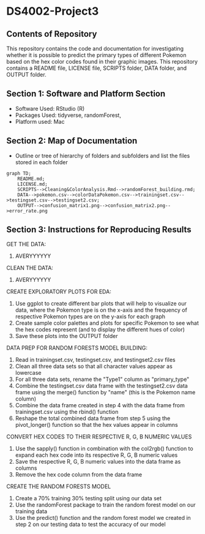 # DS4002-Project3 

## Contents of Repository
This repository contains the code and documentation for investigating whether it is possible to predict the primary types of different Pokemon based on the hex color codes found in their graphic images. This repository contains a README file, LICENSE file, SCRIPTS folder, DATA folder, and OUTPUT folder. 

## Section 1: Software and Platform Section
- Software Used: RStudio (R)
- Packages Used: tidyverse, randomForest,
- Platform used: Mac

## Section 2: Map of Documentation 

- Outline or tree of hierarchy of folders and subfolders and list the files stored in each folder
```mermaid
graph TD;
    README.md;
    LICENSE.md;
    SCRIPTS-->Cleaning&ColorAnalysis.Rmd-->randomForest_building.rmd;
    DATA-->pokemon.csv-->colorDataPokemon.csv-->trainingset.csv-->testingset.csv-->testingset2.csv;
    OUTPUT-->confusion_matrix1.png-->confusion_matrix2.png-->error_rate.png
```

## Section 3: Instructions for Reproducing Results

GET THE DATA:
1. AVERYYYYYY 

CLEAN THE DATA:
1. AVERYYYYYY

CREATE EXPLORATORY PLOTS FOR EDA:
1. Use ggplot to create different bar plots that will help to visualize our data, where the Pokemon type is on the x-axis and the frequency of respective Pokemon types are on  the y-axis for each graph
2. Create sample color palettes and plots for specific Pokemon to see what the hex codes represent (and to display the different hues of color)
3. Save these plots into the OUTPUT folder

DATA PREP FOR RANDOM FORESTS MODEL BUILDING:
1. Read in trainingset.csv, testingset.csv, and testingset2.csv files
2. Clean all three data sets so that all character values appear as lowercase
3. For all three data sets, rename the "Type1" column as "primary_type"
4. Combine the testingset.csv data frame with the testingset2.csv data frame using the merge() function by "name" (this is the Pokemon name column)
5. Combine the data frame created in step 4 with the data frame from trainingset.csv using the rbind() function
6. Reshape the total combined data frame from step 5 using the pivot_longer() function so that the hex values appear in columns

CONVERT HEX CODES TO THEIR RESPECTIVE R, G, B NUMERIC VALUES

1. Use the sapply() function in combination with the col2rgb() function to expand each hex code into its respective R, G, B numeric values
2. Save the respective R, G, B numeric values into the data frame as columns 
3. Remove the hex code column from the data frame 

CREATE THE RANDOM FORESTS MODEL
1. Create a 70% training 30% testing split using our data set
2. Use the randomForest package to train the random forest model on our training data
3. Use the predict() function and the random forest model we created in step 2 on our testing data to test the accuracy of our model
